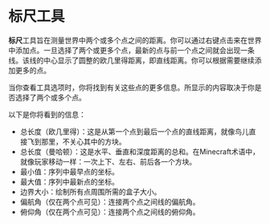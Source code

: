 # 标尺工具

**标尺**工具旨在测量世界中两个或多个点之间的距离。你可以通过右键点击来在世界中添加点。一旦选择了两个或更多个点，最新的点与前一个点之间就会出现一条线。该线的中心显示了圆整的欧几里得距离，即直线距离。你可以根据需要继续添加更多的点。

当你查看工具选项时，你将找到有关这些点的更多信息。所显示的内容取决于你是否选择了两个或多个点。

以下是你将看到的信息：

- 总长度（欧几里得）：这是从第一个点到最后一个点的直线距离，就像鸟儿直接飞到那里，不关心其中的方块。
- 总长度（曼哈顿）：这是水平、垂直和深度距离的总和。在Minecraft术语中，就像玩家移动一样：一次上下、左右、前后各一个方块。
- 最小值：序列中最早点的坐标。
- 最大值：序列中最新点的坐标。
- 边界大小：绘制所有点周围所需的盒子大小。
- 偏航角（仅在两个点可见）：连接两个点之间线的偏航角。
- 俯仰角（仅在两个点可见）：连接两个点之间线的俯仰角。